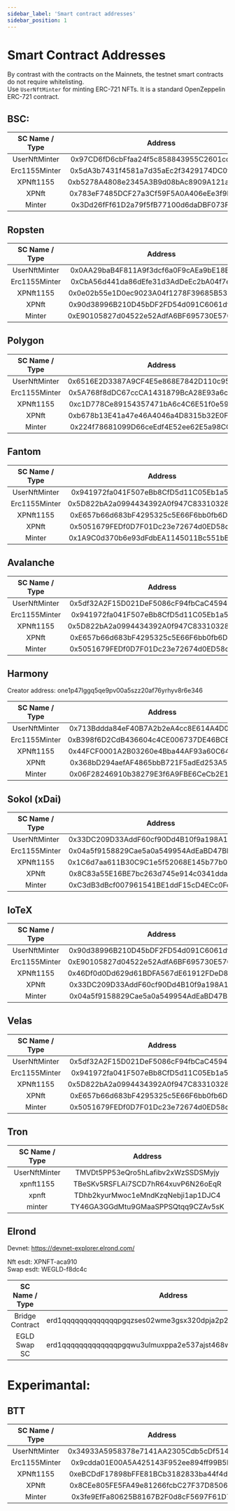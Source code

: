```yaml
---
sidebar_label: 'Smart contract addresses'
sidebar_position: 1
---
```


# Smart Contract Addresses

By contrast with the contracts on the Mainnets, the testnet smart contracts do not require whitelisting.<br/>
Use `UserNftMinter` for minting ERC-721 NFTs. It is a standard OpenZeppelin ERC-721 contract.
## BSC:
| SC Name / Type | Address|
|:-:|:-:|
|UserNftMinter|0x97CD6fD6cbFfaa24f5c858843955C2601cc7F2b9|
|Erc1155Minter|0x5dA3b7431f4581a7d35aEc2f3429174DC0f2A2E1|
|XPNft1155|0xb5278A4808e2345A3B9d08bAc8909A121aFaEBB3|
|XPNft|0x783eF7485DCF27a3Cf59F5A0A406eEe3f9b2AaeB|
|Minter|0x3Dd26fFf61D2a79f5fB77100d6daDBF073F334E6|

## Ropsten
| SC Name / Type | Address|
|:-:|:-:|
|UserNftMinter|0x0AA29baB4F811A9f3dcf6a0F9cAEa9bE18ECED78|
|Erc1155Minter|0xCbA56d441da86dEfe31d3AdDeEc2bA04f7e27d9e|
|XPNft1155|0x0e02b55e1D0ec9023A04f1278F39685B53739010|
|XPNft|0x90d38996B210D45bDF2FD54d091C6061dff0dA9F|
|Minter|0xE90105827d04522e52AdfA6BF695730E5706C0C2|

## Polygon
| SC Name / Type | Address|
|:-:|:-:|
|UserNftMinter|0x6516E2D3387A9CF4E5e868E7842D110c95A9f3B4|
|Erc1155Minter|0x5A768f8dDC67ccCA1431879BcA28E93a6c7722bb|
|XPNft1155|0xc1D778Ce89154357471bA6c4C6E51f0e590FFe57|
|XPNft|0xb678b13E41a47e46A4046a4D8315b32E0F34389c|
|Minter|0x224f78681099D66ceEdf4E52ee62E5a98CCB4b9e|

## Fantom
| SC Name / Type | Address|
|:-:|:-:|
|UserNftMinter|0x941972fa041F507eBb8CfD5d11C05Eb1a51f2E95|
|Erc1155Minter|0x5D822bA2a0994434392A0f947C83310328CFB0DE|
|XPNft1155|0xE657b66d683bF4295325c5E66F6bb0fb6D1F7551|
|XPNft|0x5051679FEDf0D7F01Dc23e72674d0ED58de9be6a|
|Minter|0x1A9C0d370b6e93dFdbEA1145011Bc551bB1a2B60|

## Avalanche
| SC Name / Type | Address|
|:-:|:-:|
|UserNftMinter|0x5df32A2F15D021DeF5086cF94fbCaC4594208A26|
|Erc1155Minter|0x941972fa041F507eBb8CfD5d11C05Eb1a51f2E95|
|XPNft1155|0x5D822bA2a0994434392A0f947C83310328CFB0DE|
|XPNft|0xE657b66d683bF4295325c5E66F6bb0fb6D1F7551|
|Minter|0x5051679FEDf0D7F01Dc23e72674d0ED58de9be6a|

## Harmony
Creator address: one1p47lggq5qe9pv00a5szz20af76yrhyv8r6e346

| SC Name / Type | Address|
|:-:|:-:|
|UserNftMinter|0x713Bddda84eF40B7A2b2eA4cc8E614A4D0FB24d3|
|Erc1155Minter|0xB398f6D2CdB436604c4CE006737DE46BCEB26788|
|XPNft1155|0x44FCF0001A2B03260e4Bba44AF93a60C64cE79A2|
|XPNft|0x368bD294aefAF4865bbB721F5adEd253A5B4355B|
|Minter|0x06F28246910b38279E3f6A9FBE6CeCb2E10B07a8|

## Sokol (xDai)
| SC Name / Type | Address|
|:-:|:-:|
|UserNftMinter|0x33DC209D33AddF60cf90Dd4B10f9a198A1A93f63|
|Erc1155Minter|0x04a5f9158829Cae5a0a549954AdEaBD47BbB3d2d|
|XPNft1155|0x1C6d7aa611B30C9C1e5f52068E145b77b0e661b2|
|XPNft|0x8C83a55E16BE7bc263d745e914c0341ddaf29627|
|Minter|0xC3dB3dBcf007961541BE1ddF15cD4ECc0Fc758d5|

## IoTeX
| SC Name / Type | Address|
|:-:|:-:|
|UserNftMinter|0x90d38996B210D45bDF2FD54d091C6061dff0dA9F|
|Erc1155Minter|0xE90105827d04522e52AdfA6BF695730E5706C0C2|
|XPNft1155|0x46Df0d0Dd629d61BDFA567dE61912FDeD883A60d|
|XPNft|0x33DC209D33AddF60cf90Dd4B10f9a198A1A93f63|
|Minter|0x04a5f9158829Cae5a0a549954AdEaBD47BbB3d2d|

## Velas
| SC Name / Type | Address|
|:-:|:-:|
|UserNftMinter|0x5df32A2F15D021DeF5086cF94fbCaC4594208A26|
|Erc1155Minter|0x941972fa041F507eBb8CfD5d11C05Eb1a51f2E95|
|XPNft1155|0x5D822bA2a0994434392A0f947C83310328CFB0DE|
|XPNft|0xE657b66d683bF4295325c5E66F6bb0fb6D1F7551|
|Minter|0x5051679FEDf0D7F01Dc23e72674d0ED58de9be6a|

## Tron
| SC Name / Type | Address|
|:-:|:-:|
|UserNftMinter|TMVDt5PP53eQro5hLafibv2xWzSSDSMyjy|
|xpnft1155|TBeSKv5RSFLAi7SCD7hR64xuvP6N26oEqR|
|xpnft|TDhb2kyurMwoc1eMndKzqNebji1ap1DJC4|
|minter|TY46GA3GGdMtu9GMaaSPPSQtqq9CZAv5sK|

## Elrond

Devnet: https://devnet-explorer.elrond.com/

Nft esdt: XPNFT-aca910<br/>
Swap esdt: WEGLD-f8dc4c<br/>

| SC Name / Type | Address|
|:-:|:-:|
|Bridge Contract|erd1qqqqqqqqqqqqqpgqzses02wme3gsx320dpja2p2kk3rckgcfksmsj8grdk|
|EGLD Swap SC|erd1qqqqqqqqqqqqqpgqwu3ulmuxppa2e537ajst468wplkxxsqyksms9az8at|

# Experimantal:
## BTT
| SC Name / Type | Address|
|:-:|:-:|
|UserNftMinter|0x34933A5958378e7141AA2305Cdb5cDf514896035|
|Erc1155Minter|0x9cdda01E00A5A425143F952ee894ff99B5F7999F|
|XPNft1155|0xeBCDdF17898bFFE81BCb3182833ba44f4dB25525|
|XPNft|0x8CEe805FE5FA49e81266fcbC27F37D85062c1707|
|Minter|0x3fe9EfFa80625B8167B2F0d8cF5697F61D77e4a2|